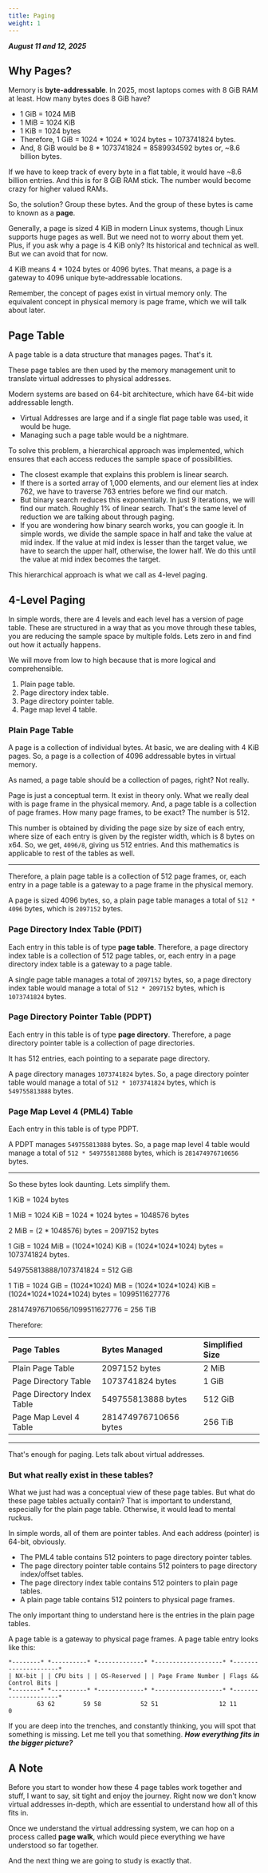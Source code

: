 ```yaml
---
title: Paging
weight: 1
---
```


_**August 11 and 12, 2025**_

## Why Pages?

Memory is **byte-addressable**. In 2025, most laptops comes with 8 GiB RAM at least. How many bytes does 8 GiB have?

* 1 GiB = 1024 MiB
* 1 MiB = 1024 KiB
* 1 KiB = 1024 bytes
* Therefore, 1 GiB = 1024 \* 1024 \* 1024 bytes = 1073741824 bytes.
* And, 8 GiB would be 8 \* 1073741824 = 8589934592 bytes or, \~8.6 billion bytes.

If we have to keep track of every byte in a flat table, it would have \~8.6 billion entries. And this is for 8 GiB RAM stick. The number would become crazy for higher valued RAMs.

So, the solution? Group these bytes. And the group of these bytes is came to known as a **page**.

Generally, a page is sized 4 KiB in modern Linux systems, though Linux supports huge pages as well. But we need not to worry about them yet. Plus, if you ask why a page is 4 KiB only? Its historical and technical as well. But we can avoid that for now.

4 KiB means 4 \* 1024 bytes or 4096 bytes. That means, a page is a gateway to 4096 unique byte-addressable locations.

Remember, the concept of pages exist in virtual memory only. The equivalent concept in physical memory is page frame, which we will talk about later.

## Page Table

A page table is a data structure that manages pages. That's it.

These page tables are then used by the memory management unit to translate virtual addresses to physical addresses.

Modern systems are based on 64-bit architecture, which have 64-bit wide addressable length.

* Virtual Addresses are large and if a single flat page table was used, it would be huge.
* Managing such a page table would be a nightmare.

To solve this problem, a hierarchical approach was implemented, which ensures that each access reduces the sample space of possibilities.

* The closest example that explains this problem is linear search.
* If there is a sorted array of 1,000 elements, and our element lies at index 762, we have to traverse 763 entries before we find our match.
* But binary search reduces this exponentially. In just 9 iterations, we will find our match. Roughly 1% of linear search. That's the same level of reduction we are talking about through paging.
* If you are wondering how binary search works, you can google it. In simple words, we divide the sample space in half and take the value at mid index. If the value at mid index is lesser than the target value, we have to search the upper half, otherwise, the lower half. We do this until the value at mid index becomes the target.

This hierarchical approach is what we call as 4-level paging.

## 4-Level Paging

In simple words, there are 4 levels and each level has a version of page table. These are structured in a way that as you move through these tables, you are reducing the sample space by multiple folds. Lets zero in and find out how it actually happens.

We will move from low to high because that is more logical and comprehensible.

1. Plain page table.
2. Page directory index table.
3. Page directory pointer table.
4. Page map level 4 table.

### Plain Page Table

A page is a collection of individual bytes. At basic, we are dealing with 4 KiB pages. So, a page is a collection of 4096 addressable bytes in virtual memory.

As named, a page table should be a collection of pages, right? Not really.

Page is just a conceptual term. It exist in theory only. What we really deal with is page frame in the physical memory. And, a page table is a collection of page frames. How many page frames, to be exact? The number is 512.

This number is obtained by dividing the page size by size of each entry, where size of each entry is given by the register width, which is 8 bytes on x64. So, we get, `4096/8`, giving us 512 entries. And this mathematics is applicable to rest of the tables as well.

***

Therefore, a plain page table is a collection of 512 page frames, or, each entry in a page table is a gateway to a page frame in the physical memory.

A page is sized 4096 bytes, so, a plain page table manages a total of `512 * 4096` bytes, which is `2097152` bytes.

### Page Directory Index Table (PDIT)

Each entry in this table is of type **page table**. Therefore, a page directory index table is a collection of 512 page tables, or, each entry in a page directory index table is a gateway to a page table.

A single page table manages a total of `2097152` bytes, so, a page directory index table would manage a total of `512 * 2097152` bytes, which is `1073741824` bytes.

### Page Directory Pointer Table (PDPT)

Each entry in this table is of type **page directory**. Therefore, a page directory pointer table is a collection of page directories.

It has 512 entries, each pointing to a separate page directory.

A page directory manages `1073741824` bytes. So, a page directory pointer table would manage a total of `512 * 1073741824` bytes, which is `549755813888` bytes.

### Page Map Level 4 (PML4) Table

Each entry in this table is of type PDPT.

A PDPT manages `549755813888` bytes. So, a page map level 4 table would manage a total of `512 * 549755813888` bytes, which is `281474976710656` bytes.

***

So these bytes look daunting. Lets simplify them.

1 KiB = 1024 bytes

1 MiB = 1024 KiB = 1024 \* 1024 bytes = 1048576 bytes

2 MiB = (2 \* 1048576) bytes = 2097152 bytes

1 GiB = 1024 MiB = (1024\*1024) KiB = (1024\*1024\*1024) bytes = 1073741824 bytes.

549755813888/1073741824 = 512 GiB

1 TiB = 1024 GiB = (1024\*1024) MiB = (1024\*1024\*1024) KiB = (1024\*1024\*1024\*1024) bytes = 1099511627776

281474976710656/1099511627776 = 256 TiB

Therefore:

| Page Tables                | Bytes Managed         | Simplified Size |
| :--- | :--- | :--- |
| Plain Page Table           | 2097152 bytes         | 2 MiB           |
| Page Directory Table       | 1073741824 bytes      | 1 GiB           |
| Page Directory Index Table | 549755813888 bytes    | 512 GiB         |
| Page Map Level 4 Table     | 281474976710656 bytes | 256 TiB         |

***

That's enough for paging. Lets talk about virtual addresses.

### But what really exist in these tables?

What we just had was a conceptual view of these page tables. But what do these page tables actually contain? That is important to understand, especially for the plain page table. Otherwise, it would lead to mental ruckus.

In simple words, all of them are pointer tables. And each address (pointer) is 64-bit, obviously.

* The PML4 table contains 512 pointers to page directory pointer tables.
* The page directory pointer table contains 512 pointers to page directory index/offset tables.
* The page directory index table contains 512 pointers to plain page tables.
* A plain page table contains 512 pointers to physical page frames.

The only important thing to understand here is the entries in the plain page tables.

A page table is a gateway to physical page frames. A page table entry looks like this:

```
*--------* *----------* *-------------* *-------------------* *---------------------*
| NX-bit | | CPU bits | | OS-Reserved | | Page Frame Number | Flags && Control Bits |
*--------* *----------* *-------------* *-------------------* *---------------------*
        63 62        59 58           52 51                 12 11                    0
```

If you are deep into the trenches, and constantly thinking, you will spot that something is missing. Let me tell you that something. _**How everything fits in the bigger picture?**_

## A Note

Before you start to wonder how these 4 page tables work together and stuff, I want to say, sit tight and enjoy the journey. Right now we don't know virtual addresses in-depth, which are essential to understand how all of this fits in.

Once we understand the virtual addressing system, we can hop on a process called **page walk**, which would piece everything we have understood so far together.

And the next thing we are going to study is exactly that.